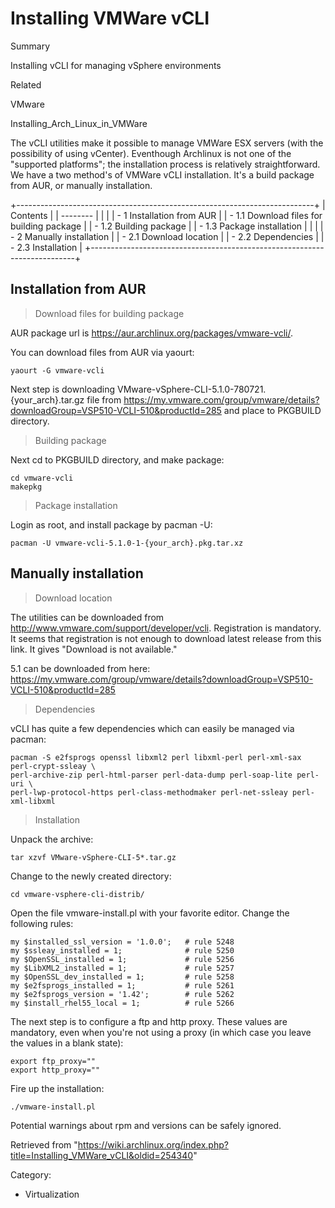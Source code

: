 Installing VMWare vCLI
======================

Summary

Installing vCLI for managing vSphere environments

Related

VMware

Installing_Arch_Linux_in_VMWare

The vCLI utilities make it possible to manage VMWare ESX servers (with
the possibility of using vCenter). Eventhough Archlinux is not one of
the "supported platforms"; the installation process is relatively
straightforward. We have a two method's of VMWare vCLI installation.
It's a build package from AUR, or manually installation.

+--------------------------------------------------------------------------+
| Contents                                                                 |
| --------                                                                 |
|                                                                          |
| -   1 Installation from AUR                                              |
|     -   1.1 Download files for building package                          |
|     -   1.2 Building package                                             |
|     -   1.3 Package installation                                         |
|                                                                          |
| -   2 Manually installation                                              |
|     -   2.1 Download location                                            |
|     -   2.2 Dependencies                                                 |
|     -   2.3 Installation                                                 |
+--------------------------------------------------------------------------+

Installation from AUR
---------------------

> Download files for building package

AUR package url is https://aur.archlinux.org/packages/vmware-vcli/.

You can download files from AUR via yaourt:

    yaourt -G vmware-vcli

Next step is downloading
VMware-vSphere-CLI-5.1.0-780721.{your_arch}.tar.gz file from
https://my.vmware.com/group/vmware/details?downloadGroup=VSP510-VCLI-510&productId=285
and place to PKGBUILD directory.

> Building package

Next cd to PKGBUILD directory, and make package:

    cd vmware-vcli
    makepkg

> Package installation

Login as root, and install package by pacman -U:

    pacman -U vmware-vcli-5.1.0-1-{your_arch}.pkg.tar.xz

Manually installation
---------------------

> Download location

The utilities can be downloaded from
http://www.vmware.com/support/developer/vcli. Registration is mandatory.
It seems that registration is not enough to download latest release from
this link. It gives "Download is not available."

5.1 can be downloaded from here:
https://my.vmware.com/group/vmware/details?downloadGroup=VSP510-VCLI-510&productId=285

> Dependencies

vCLI has quite a few dependencies which can easily be managed via
pacman:

    pacman -S e2fsprogs openssl libxml2 perl libxml-perl perl-xml-sax perl-crypt-ssleay \ 
    perl-archive-zip perl-html-parser perl-data-dump perl-soap-lite perl-uri \ 
    perl-lwp-protocol-https perl-class-methodmaker perl-net-ssleay perl-xml-libxml

> Installation

Unpack the archive:

    tar xzvf VMware-vSphere-CLI-5*.tar.gz

Change to the newly created directory:

    cd vmware-vsphere-cli-distrib/

Open the file vmware-install.pl with your favorite editor. Change the
following rules:

    my $installed_ssl_version = '1.0.0';   # rule 5248
    my $ssleay_installed = 1;              # rule 5250
    my $OpenSSL_installed = 1;             # rule 5256
    my $LibXML2_installed = 1;             # rule 5257
    my $OpenSSL_dev_installed = 1;         # rule 5258
    my $e2fsprogs_installed = 1;           # rule 5261 
    my $e2fsprogs_version = '1.42';        # rule 5262
    my $install_rhel55_local = 1;          # rule 5266

The next step is to configure a ftp and http proxy. These values are
mandatory, even when you're not using a proxy (in which case you leave
the values in a blank state):

    export ftp_proxy=""
    export http_proxy=""

Fire up the installation:

    ./vmware-install.pl 

Potential warnings about rpm and versions can be safely ignored.

Retrieved from
"https://wiki.archlinux.org/index.php?title=Installing_VMWare_vCLI&oldid=254340"

Category:

-   Virtualization
